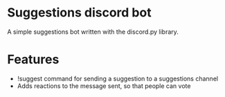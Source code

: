 # Suggestions discord bot 

A simple suggestions bot written with the discord.py library.

# Features

- !suggest command for sending a suggestion to a suggestions channel
- Adds reactions to the message sent, so that people can vote
